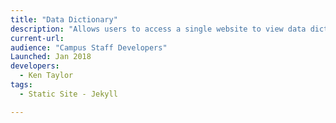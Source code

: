 ```yaml
---
title: "Data Dictionary"
description: "Allows users to access a single website to view data dictionary information for various databases used on campus such as FIS(DaFIS), PPS, etc."
current-url:
audience: "Campus Staff Developers"
Launched: Jan 2018
developers:
  - Ken Taylor
tags:
  - Static Site - Jekyll

---
```

